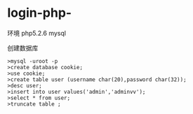 # login-php-

环境
php5.2.6
mysql

创建数据库
```
>mysql -uroot -p
>create database cookie;
>use cookie;
>create table user (username char(20),password char(32));
>desc user;
>insert into user values('admin','adminvv');
>select * from user;
>truncate table ;
```
